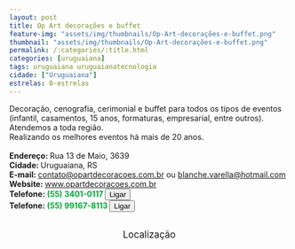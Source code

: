 ```yaml
---
layout: post
title: Op Art decorações e buffet
feature-img: "assets/img/thumbnails/Op-Art-decorações-e-buffet.png"
thumbnail: "assets/img/thumbnails/Op-Art-decorações-e-buffet.png"
permalink: /:categories/:title.html
categories: [uruguaiana]
tags: uruguaiana uruguaianatecnologia
cidade: ["Uruguaiana"]
estrelas: 0-estrelas
---
```

Decoração, cenografia, cerimonial e buffet para todos os tipos de eventos (infantil, casamentos, 15 anos, formaturas, empresarial, entre outros). Atendemos a toda região. <!-- more --><br />
Realizando os melhores eventos há mais de 20 anos.<br/>
<br/>
<b>Endereço: </b>Rua 13 de Maio, 3639<br />
<b>Cidade: </b>Uruguaiana, RS<br />
<b>E-mail: </b>contato@opartdecoracoes.com.br ou blanche.varella@hotmail.com<br />
<b>Website: </b><a href="http://www.opartdecoracoes.com.br/" rel="nofollow">www.opartdecoracoes.com.br</a><br />
<b>Telefone: <span style="color: #00ab3a;">(55) 3401-0117</span> <a href="tel:5534010117"><button class="ligar">Ligar</button></a></b><br />
<b>Telefone: <span style="color: #00ab3a;">(55) 99167-8113</span> <a href="tel:55991678113"><button class="ligar">Ligar</button></a></b><br />
<br />
<style>
      #map {
        height: 400px;
        width: 100%;
       }
    </style>

<div style="font-size: larger; text-align: center;">
Localização</div>
<div id="map">
<script>
      function initMap() {
        var uluru = {lat: -29.7721539, lng: -57.089417};
        var map = new google.maps.Map(document.getElementById('map'), {
          zoom: 17,
          center: uluru
        });
        var marker = new google.maps.Marker({
          position: uluru,
          map: map
        });
      }
    </script>
    <script async="" defer="" src="https://maps.googleapis.com/maps/api/js?key=AIzaSyBnzAZHXcLn5tKVEurubbL8vjqpRLda7dc&callback=initMap">
    </script>
</div>
